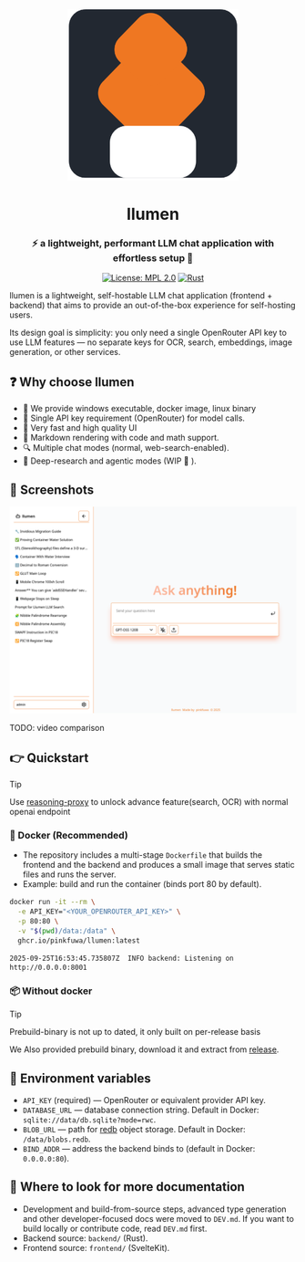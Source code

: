 <div align="center">
  <img src="frontend/static/web-app-manifest-512x512.png" alt="Shimmy Logo" width="300" height="auto" />

  # llumen

  ### :zap: a lightweight, performant LLM chat application with effortless setup :rocket:

  [![License: MPL 2.0](https://img.shields.io/badge/License-MPL_2.0-brightgreen.svg)](https://www.mozilla.org/en-US/MPL/2.0/)
  [![Rust](https://img.shields.io/badge/rust-stable-brightgreen.svg)](https://rustup.rs/)

</div>

llumen is a lightweight, self-hostable LLM chat application (frontend + backend) that aims to provide an out-of-the-box experience for self-hosting users.

Its design goal is simplicity: you only need a single OpenRouter API key to use LLM features — no separate keys for OCR, search, embeddings, image generation, or other services.

## :question: Why choose llumen

- :handshake: We provide windows executable, docker image, linux binary
- :ship: Single API key requirement (OpenRouter) for model calls.
- :rocket: Very fast and high quality UI
- :blue_book: Markdown rendering with code and math support.
- :mag: Multiple chat modes (normal, web-search-enabled).
- :brain: Deep-research and agentic modes (WIP :construction: ).

## :star2: Screenshots

![new-chat](./screenshots/new-chat.png)

TODO: video comparison

## :point_right: Quickstart

> [!TIP]
> Use [reasoning-proxy](https://github.com/Eason0729/reasoning-proxy) to unlock advance feature(search, OCR) with normal openai endpoint

### :whale: Docker (Recommended)

- The repository includes a multi-stage `Dockerfile` that builds the frontend and the backend and produces a small image that serves static files and runs the server.
- Example: build and run the container (binds port 80 by default).

```bash
docker run -it --rm \
  -e API_KEY="<YOUR_OPENROUTER_API_KEY>" \
  -p 80:80 \
  -v "$(pwd)/data:/data" \
  ghcr.io/pinkfuwa/llumen:latest
```
```
2025-09-25T16:53:45.735807Z  INFO backend: Listening on http://0.0.0.0:8001
```

### :package: Without docker

> [!TIP]
> Prebuild-binary is not up to dated, it only built on per-release basis

We Also provided prebuild binary, download it and extract from [release](https://github.com/pinkfuwa/llumen/releases).

## :key: Environment variables

- `API_KEY` (required) — OpenRouter or equivalent provider API key.
- `DATABASE_URL` — database connection string. Default in Docker: `sqlite://data/db.sqlite?mode=rwc`.
- `BLOB_URL` — path for [redb](https://www.redb.org/) object storage. Default in Docker: `/data/blobs.redb`.
- `BIND_ADDR` — address the backend binds to (default in Docker: `0.0.0.0:80`).

## :book: Where to look for more documentation

- Development and build-from-source steps, advanced type generation and other developer-focused docs were moved to `DEV.md`. If you want to build locally or contribute code, read `DEV.md` first.
- Backend source: `backend/` (Rust).
- Frontend source: `frontend/` (SvelteKit).
